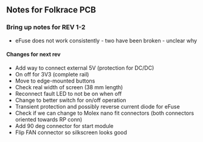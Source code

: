 ## Notes for Folkrace PCB

### Bring up notes for REV 1-2

* eFuse does not work consistently - two have been broken - unclear why

#### Changes for next rev

* Add way to connect external 5V (protection for DC/DC)
* On off for 3V3 (complete rail)
* Move to edge-mounted buttons
* Check real width of screen (38 mm length)
* Reconnect fault LED to not be on when off
* Change to better switch for on/off operation
* Transient protection and possibly reverse current diode for eFuse
* Check if we can change to Molex nano fit connectors (both connectors oriented towards RP conn)
* Add 90 deg connector for start module
* Flip FAN connector so silkscreen looks good